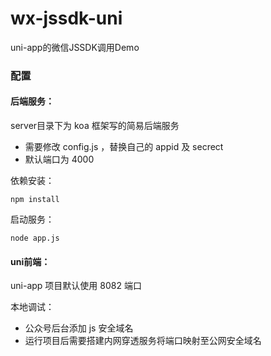 # wx-jssdk-uni
uni-app的微信JSSDK调用Demo

### 配置
#### 后端服务：  
server目录下为 koa 框架写的简易后端服务  
- 需要修改 config.js ，替换自己的 appid 及 secrect
- 默认端口为 4000

依赖安装：  
```
npm install
```

启动服务：  
```
node app.js
```

#### uni前端：  
uni-app 项目默认使用 8082 端口

本地调试：  
- 公众号后台添加 js 安全域名
- 运行项目后需要搭建内网穿透服务将端口映射至公网安全域名

